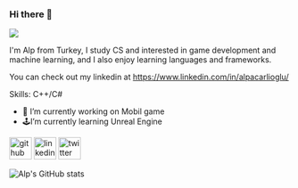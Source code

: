 ### Hi there 👋
![](https://www.linkedin.com/in/alpacarlioglu/)

I'm Alp from Turkey, I study CS and interested in game development and machine learning, and I also enjoy learning languages and frameworks.

You can check out my linkedin at https://www.linkedin.com/in/alpacarlioglu/

Skills: C++/C#

- 📱 I’m currently working on Mobil game 
- 🕹️I’m currently learning Unreal Engine 


[<img src='https://cdn.jsdelivr.net/npm/simple-icons@3.0.1/icons/github.svg' alt='github' height='40'>](https://github.com/alpacarlioglu)  [<img src='https://cdn.jsdelivr.net/npm/simple-icons@3.0.1/icons/linkedin.svg' alt='linkedin' height='40'>](https://www.linkedin.com/in/alpacarlioglu/)  [<img src='https://cdn.jsdelivr.net/npm/simple-icons@3.0.1/icons/twitter.svg' alt='twitter' height='40'>](https://twitter.com/alpacarlioglu)  


![Alp's GitHub stats](https://github-readme-stats.vercel.app/api?username=alpacarlioglu&show_icons=true&theme=synthwave)



